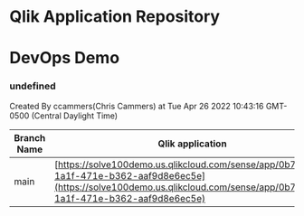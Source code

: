 # Qlik Application Repository 
# DevOps Demo
### undefined
Created By ccammers(Chris Cammers) at Tue Apr 26 2022 10:43:16 GMT-0500 (Central Daylight Time)

Branch Name|Qlik application
---|---
main|[https://solve100demo.us.qlikcloud.com/sense/app/0b78de63-1a1f-471e-b362-aaf9d8e6ec5e](https://solve100demo.us.qlikcloud.com/sense/app/0b78de63-1a1f-471e-b362-aaf9d8e6ec5e)